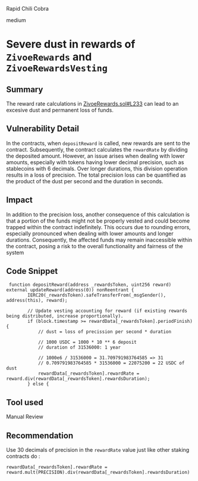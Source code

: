 Rapid Chili Cobra

medium

# Severe dust in rewards of `ZivoeRewards` and `ZivoeRewardsVesting`

## Summary

The reward rate calculations in [ZivoeRewards.sol#L233](https://github.com/sherlock-audit/2024-03-zivoe/blob/main/zivoe-core-foundry/src/ZivoeRewards.sol#L233) can lead to an excesive dust and permanent loss of funds.

## Vulnerability Detail

In the contracts, when `depositReward` is called, new rewards are sent to the contract. Subsequently, the contract calculates the `rewardRate` by dividing the deposited amount. However, an issue arises when dealing with lower amounts, especially with tokens having lower decimal precision, such as stablecoins with 6 decimals. Over longer durations, this division operation results in a loss of precision. The total precision loss can be quantified as the product of the dust per second and the duration in seconds.

## Impact

In addition to the precision loss, another consequence of this calculation is that a portion of the funds might not be properly vested and could become trapped within the contract indefinitely. This occurs due to rounding errors, especially pronounced when dealing with lower amounts and longer durations. Consequently, the affected funds may remain inaccessible within the contract, posing a risk to the overall functionality and fairness of the system

## Code Snippet

```solidity 
 function depositReward(address _rewardsToken, uint256 reward) external updateReward(address(0)) nonReentrant {
        IERC20(_rewardsToken).safeTransferFrom(_msgSender(), address(this), reward);

        // Update vesting accounting for reward (if existing rewards being distributed, increase proportionally).
        if (block.timestamp >= rewardData[_rewardsToken].periodFinish) {
            // dust = loss of precission per second * duration

            // 1000 USDC = 1000 * 10 ** 6 deposit
            // duration of 31536000: 1 year

            // 1000e6 / 31536000 = 31.709791983764585 => 31 
            // 0.709791983764585 * 31536000 = 22075200 = 22 USDC of dust
            rewardData[_rewardsToken].rewardRate = reward.div(rewardData[_rewardsToken].rewardsDuration);
        } else {
```

## Tool used

Manual Review

## Recommendation

Use 30 decimals of precision in the `rewardRate` value just like other staking contracts do :

```solidity
rewardData[_rewardsToken].rewardRate = reward.mult(PRECISION).div(rewardData[_rewardsToken].rewardsDuration)
```
